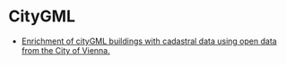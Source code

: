 # CityGML

* [Enrichment of cityGML buildings with cadastral data using open data from the City of Vienna.](CityGML_Building_Enrichment.md)
